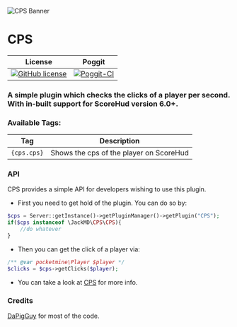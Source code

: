 ![CPS Banner](https://github.com/JackMD/CPS/blob/master/meta/cps.png)
# CPS

| License | Poggit |
|:--:|:--:|
|[![GitHub license](https://img.shields.io/github/license/JackMD/CPS.svg)](https://github.com/JackMD/CPS/blob/master/LICENSE)|[![Poggit-CI](https://poggit.pmmp.io/ci.shield/Ifera/CPS/CPS)](https://poggit.pmmp.io/ci/Ifera/CPS/CPS)|

### A simple plugin which checks the clicks of a player per second. With in-built support for ScoreHud version 6.0+.

### Available Tags:

| Tag | Description |
|:--:|:--:|
|`{cps.cps}`|Shows the cps of the player on ScoreHud|

### API

CPS provides a simple API for developers wishing to use this plugin.<br />
- First you need to get hold of the plugin. You can do so by:<br />
```php
$cps = Server::getInstance()->getPluginManager()->getPlugin("CPS");
if($cps instanceof \JackMD\CPS\CPS){
    //do whatever
}
```
- Then you can get the click of a player via:<br />
```php
/** @var pocketmine\Player $player */
$clicks = $cps->getClicks($player);
```
- You can take a look at [CPS](https://github.com/JackMD/CPS/blob/master/src/JackMD/CPS/CPS.php) for more info.

### Credits
[DaPigGuy](https://github.com/DaPigGuy) for most of the code.
